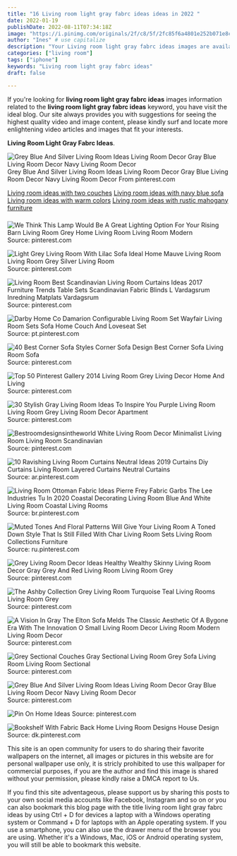 ```yaml
---
title: "16 Living room light gray fabrc ideas ideas in 2022 "
date: 2022-01-19
publishDate: 2022-08-11T07:34:18Z
image: "https://i.pinimg.com/originals/2f/c8/5f/2fc85f6a4801e252b071e8c9e9fbd8da.jpg"
author: "Ines" # use capitalize
description: "Your Living room light gray fabrc ideas images are available. Living room light gray fabrc ideas are a topic that is being searched for and liked by netizens today. You can Download the Living room light gray fabrc ideas files here. Download all royalty-free photos and vectors."
categories: ["living room"]
tags: ["iphone"]
keywords: "Living room light gray fabrc ideas"
draft: false

---
```


If you're looking for **living room light gray fabrc ideas** images information related to the **living room light gray fabrc ideas** keyword, you have visit the ideal  blog.  Our site always  provides you with  suggestions  for seeing  the highest  quality video and image  content, please kindly surf and locate more enlightening video articles and images  that fit your interests.

**Living Room Light Gray Fabrc Ideas**. 

![Grey Blue And Silver Living Room Ideas Living Room Decor Gray Blue Living Room Decor Navy Living Room Decor](https://i.pinimg.com/736x/bb/1a/0a/bb1a0a2287c3021b105b64022a133b21.jpg "Grey Blue And Silver Living Room Ideas Living Room Decor Gray Blue Living Room Decor Navy Living Room Decor")
Grey Blue And Silver Living Room Ideas Living Room Decor Gray Blue Living Room Decor Navy Living Room Decor From pinterest.com

[Living room ideas with two couches](/living-room-ideas-with-two-couches/)
[Living room ideas with navy blue sofa](/living-room-ideas-with-navy-blue-sofa/)
[Living room ideas with warm colors](/living-room-ideas-with-warm-colors/)
[Living room ideas with rustic mahogany furniture](/living-room-ideas-with-rustic-mahogany-furniture/)



### 

 


![We Think This Lamp Would Be A Great Lighting Option For Your Rising Barn Living Room Grey Home Living Room Living Room Modern](https://i.pinimg.com/736x/97/5a/8a/975a8ab23546c78a6deb88e33f26468b--grey-living-rooms-living-room-layouts.jpg "We Think This Lamp Would Be A Great Lighting Option For Your Rising Barn Living Room Grey Home Living Room Living Room Modern")
Source: pinterest.com

 

![Light Grey Living Room With Lilac Sofa Ideal Home Mauve Living Room Living Room Grey Silver Living Room](https://i.pinimg.com/originals/20/ab/ce/20abcef85aa54cb13ec1eaca1b6c81e8.jpg "Light Grey Living Room With Lilac Sofa Ideal Home Mauve Living Room Living Room Grey Silver Living Room")
Source: pinterest.com

 

![Living Room Best Scandinavian Living Room Curtains Ideas 2017 Furniture Trends Table Sets Scandinavian Fabric Blinds L Vardagsrum Inredning Matplats Vardagsrum](https://i.pinimg.com/736x/59/35/7e/59357e336183f6c880cb3d8500a0d545.jpg "Living Room Best Scandinavian Living Room Curtains Ideas 2017 Furniture Trends Table Sets Scandinavian Fabric Blinds L Vardagsrum Inredning Matplats Vardagsrum")
Source: pinterest.com

 

![Darby Home Co Damarion Configurable Living Room Set Wayfair Living Room Sets Sofa Home Couch And Loveseat Set](https://i.pinimg.com/originals/57/92/2c/57922cf8dff122c8fd470e3fb659c265.png "Darby Home Co Damarion Configurable Living Room Set Wayfair Living Room Sets Sofa Home Couch And Loveseat Set")
Source: pt.pinterest.com

 

![40 Best Corner Sofa Styles Corner Sofa Design Best Corner Sofa Living Room Sofa](https://i.pinimg.com/736x/74/3e/85/743e857d6640364717eb2d47e5cf4717--grey-sofas-living-room-ideas.jpg "40 Best Corner Sofa Styles Corner Sofa Design Best Corner Sofa Living Room Sofa")
Source: pinterest.com

 

![Top 50 Pinterest Gallery 2014 Living Room Grey Living Decor Home And Living](https://i.pinimg.com/736x/ee/33/1f/ee331ff4df3d1c6406fc7543e97c77c6--gray-living-rooms-contemporary-living-rooms.jpg "Top 50 Pinterest Gallery 2014 Living Room Grey Living Decor Home And Living")
Source: pinterest.com

 

![30 Stylish Gray Living Room Ideas To Inspire You Purple Living Room Living Room Grey Living Room Decor Apartment](https://i.pinimg.com/564x/d1/c3/7b/d1c37b6b5db6d38c10beec9c5aeb846e.jpg "30 Stylish Gray Living Room Ideas To Inspire You Purple Living Room Living Room Grey Living Room Decor Apartment")
Source: pinterest.com

 

![Bestroomdesignsintheworld White Living Room Decor Minimalist Living Room Living Room Scandinavian](https://i.pinimg.com/originals/6e/d1/dc/6ed1dcfdc4e17eb9a7e62910626bf01c.jpg "Bestroomdesignsintheworld White Living Room Decor Minimalist Living Room Living Room Scandinavian")
Source: pinterest.com

 

![10 Ravishing Living Room Curtains Neutral Ideas 2019 Curtains Diy Curtains Living Room Layered Curtains Neutral Curtains](https://i.pinimg.com/736x/e0/fc/48/e0fc48331591ac27fad6f0275b10bce0.jpg "10 Ravishing Living Room Curtains Neutral Ideas 2019 Curtains Diy Curtains Living Room Layered Curtains Neutral Curtains")
Source: ar.pinterest.com

 

![Living Room Ottoman Fabric Ideas Pierre Frey Fabric Garbs The Lee Industries Tu In 2020 Coastal Decorating Living Room Blue And White Living Room Coastal Living Rooms](https://i.pinimg.com/originals/7a/06/71/7a06712a752194c91c5f8e0162b30500.jpg "Living Room Ottoman Fabric Ideas Pierre Frey Fabric Garbs The Lee Industries Tu In 2020 Coastal Decorating Living Room Blue And White Living Room Coastal Living Rooms")
Source: br.pinterest.com

 

![Muted Tones And Floral Patterns Will Give Your Living Room A Toned Down Style That Is Still Filled With Char Living Room Sets Living Room Collections Furniture](https://i.pinimg.com/originals/9a/df/c1/9adfc1fa3e6bb2842800b2d238d06166.jpg "Muted Tones And Floral Patterns Will Give Your Living Room A Toned Down Style That Is Still Filled With Char Living Room Sets Living Room Collections Furniture")
Source: ru.pinterest.com

 

![Grey Living Room Decor Ideas Healthy Wealthy Skinny Living Room Decor Gray Grey And Red Living Room Living Room Grey](https://i.pinimg.com/originals/89/79/e3/8979e371587f1d19dd87ce792bbb5dfb.jpg "Grey Living Room Decor Ideas Healthy Wealthy Skinny Living Room Decor Gray Grey And Red Living Room Living Room Grey")
Source: pinterest.com

 

![The Ashby Collection Grey Living Room Turquoise Teal Living Rooms Living Room Grey](https://i.pinimg.com/originals/e3/e4/1d/e3e41d96d300fc3cde4c4d68f9015750.jpg "The Ashby Collection Grey Living Room Turquoise Teal Living Rooms Living Room Grey")
Source: pinterest.com

 

![A Vision In Gray The Elton Sofa Melds The Classic Aesthetic Of A Bygone Era With The Innovation O Small Living Room Decor Living Room Modern Living Room Decor](https://i.pinimg.com/originals/ea/3a/6c/ea3a6c727b7be89f2074c5c0aa9cd120.jpg "A Vision In Gray The Elton Sofa Melds The Classic Aesthetic Of A Bygone Era With The Innovation O Small Living Room Decor Living Room Modern Living Room Decor")
Source: pinterest.com

 

![Grey Sectional Couches Gray Sectional Living Room Grey Sofa Living Room Living Room Sectional](https://i.pinimg.com/originals/41/1d/fe/411dfe0c41ac903b9c4eb897011bb261.jpg "Grey Sectional Couches Gray Sectional Living Room Grey Sofa Living Room Living Room Sectional")
Source: pinterest.com

 

![Grey Blue And Silver Living Room Ideas Living Room Decor Gray Blue Living Room Decor Navy Living Room Decor](https://i.pinimg.com/736x/bb/1a/0a/bb1a0a2287c3021b105b64022a133b21.jpg "Grey Blue And Silver Living Room Ideas Living Room Decor Gray Blue Living Room Decor Navy Living Room Decor")
Source: pinterest.com

 

![Pin On Home Ideas](https://i.pinimg.com/originals/3a/6a/27/3a6a273fb229345a0e29bcb6fb4e3145.jpg "Pin On Home Ideas")
Source: pinterest.com

 

![Bookshelf With Fabric Back Home Living Room Designs House Design](https://i.pinimg.com/originals/2f/c8/5f/2fc85f6a4801e252b071e8c9e9fbd8da.jpg "Bookshelf With Fabric Back Home Living Room Designs House Design")
Source: dk.pinterest.com

 

This site is an open community for users to do sharing their favorite wallpapers on the internet, all images or pictures in this website are for personal wallpaper use only, it is stricly prohibited to use this wallpaper for commercial purposes, if you are the author and find this image is shared without your permission, please kindly raise a DMCA report to Us.

If you find this site adventageous, please support us by sharing this posts to your own social media accounts like Facebook, Instagram and so on or you can also bookmark this blog page with the title living room light gray fabrc ideas by using Ctrl + D for devices a laptop with a Windows operating system or Command + D for laptops with an Apple operating system. If you use a smartphone, you can also use the drawer menu of the browser you are using. Whether it's a Windows, Mac, iOS or Android operating system, you will still be able to bookmark this website.
